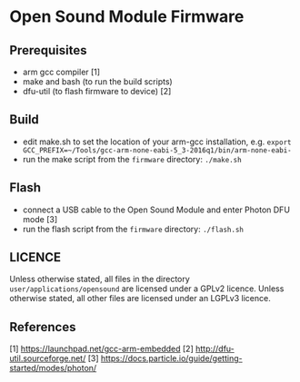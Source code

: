 # Open Sound Module Firmware

## Prerequisites
* arm gcc compiler [1]
* make and bash (to run the build scripts)
* dfu-util (to flash firmware to device) [2] 

## Build
* edit make.sh to set the location of your arm-gcc installation, e.g.
`export GCC_PREFIX=~/Tools/gcc-arm-none-eabi-5_3-2016q1/bin/arm-none-eabi-`
* run the make script from the `firmware` directory: `./make.sh`

## Flash
* connect a USB cable to the Open Sound Module and enter Photon DFU mode [3]
* run the flash script from the `firmware` directory: `./flash.sh`

## LICENCE
Unless otherwise stated, all files in the directory `user/applications/opensound` are licensed under a GPLv2 licence.
Unless otherwise stated, all other files are licensed under an LGPLv3 licence.

## References
[1] https://launchpad.net/gcc-arm-embedded
[2] http://dfu-util.sourceforge.net/
[3] https://docs.particle.io/guide/getting-started/modes/photon/
